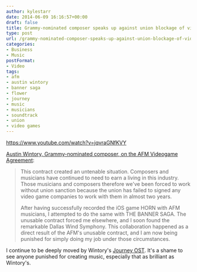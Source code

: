 ```yaml
---
author: kylestarr
date: 2014-06-09 16:16:57+00:00
draft: false
title: Grammy-nominated composer speaks up against union blockage of video game recordings
type: post
url: /grammy-nominated-composer-speaks-up-against-union-blockage-of-video-game-recordings/
categories:
- Business
- Music
postFormat:
- Video
tags:
- afm
- austin wintory
- banner saga
- flower
- journey
- music
- musicians
- soundtrack
- union
- video games
---
```


https://www.youtube.com/watch?v=jqvraGNfKVY

[Austin Wintory, Grammy-nominated composer, on the AFM Videogame Agreement](https://www.youtube.com/watch?v=jqvraGNfKVY):


<blockquote>This contract created an untenable situation. Composers and musicians have continued to need to earn a living in this industry. Those musicians and composers therefore we've been forced to work without union sanction because the union has failed to signed any video game companies to work with them in almost two years.

After having successfully recorded the iOS game HORN with AFM musicians, I attempted to do the same with THE BANNER SAGA. The unusable contract forced me elsewhere, and I soon found the remarkable Dallas Wind Symphony. This collaboration happened as a direct result of the AFM's unusable contract, and I am now being punished for simply doing my job under those circumstances.</blockquote>


I continue to be deeply moved by Wintory's [Journey OST](https://itunes.apple.com/us/album/journey-original-soundtrack/id511359368?uo=4&at=1l3v2y3&ct=TSOG). It's a shame to see anyone punished for creating music, especially that as brilliant as Wintory's.
